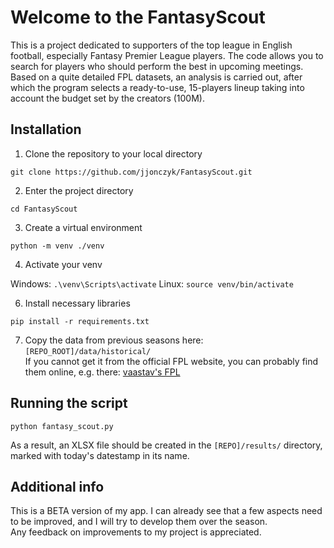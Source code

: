 # Welcome to the FantasyScout

This is a project dedicated to supporters of the top league in English football, especially Fantasy Premier League players.
The code allows you to search for players who should perform the best in upcoming meetings. 
Based on a quite detailed FPL datasets, an analysis is carried out, after which the program selects a ready-to-use, 15-players lineup taking into account the budget set by the creators (100M).

## Installation

1. Clone the repository to your local directory

`git clone https://github.com/jjonczyk/FantasyScout.git`

2. Enter the project directory

`cd FantasyScout`

3. Create a virtual environment

`python -m venv ./venv`

4. Activate your venv

Windows: `.\venv\Scripts\activate`
Linux: `source venv/bin/activate`

6. Install necessary libraries

`pip install -r requirements.txt`

7. Copy the data from previous seasons here: `[REPO_ROOT]/data/historical/`  
If you cannot get it from the official FPL website, you can probably find them online, e.g. there:
[vaastav's FPL](https://github.com/vaastav/Fantasy-Premier-League)

## Running the script

`python fantasy_scout.py`

As a result, an XLSX file should be created in the `[REPO]/results/` directory, marked with today's datestamp in its name.

## Additional info

This is a BETA version of my app. I can already see that a few aspects need to be improved, 
and I will try to develop them over the season.  
Any feedback on improvements to my project is appreciated.
